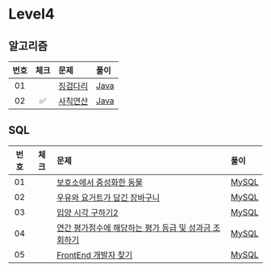 # Level4

## 알고리즘

| 번호 | 체크 | 문제 | 풀이 |
| :-: | :-: | :-- | :-- |
| 01 |                    | [징검다리](https://school.programmers.co.kr/learn/courses/30/lessons/43236) | [Java](./solution/_01_징검다리/Solution.java) |
| 02 | :white_check_mark: | [사칙연산](https://school.programmers.co.kr/learn/courses/30/lessons/1843) | [Java](./solution/_02_사칙연산/Solution.java) |

## SQL

| 번호 | 체크 | 문제 | 풀이 |
| :-: | :-: | :-- | :-- |
| 01 |                    | [보호소에서 중성화한 동물](https://school.programmers.co.kr/learn/courses/30/lessons/59045) | [MySQL](./solution/01_보호소에서_중성화한_동물/Solution_mysql.sql) |
| 02 |                    | [우유와 요거트가 담긴 장바구니](https://programmers.co.kr/learn/courses/30/lessons/62284) | [MySQL](./solution/02_우유와_요거트가_담긴_장바구니/Solution_mysql.sql) |
| 03 |                    | [입양 시각 구하기2](https://programmers.co.kr/learn/courses/30/lessons/59413) | [MySQL](./solution/03_입양_시각_구하기_2/Solution_mysql.sql) |
| 04 |                    | [연간 평가점수에 해당하는 평가 등급 및 성과금 조회하기](https://school.programmers.co.kr/learn/courses/30/lessons/284528) | [MySQL](./solution/04_연간_평가점수에_해당하는_평가_등급_및_성과금_조회하기/Solution_mysql.sql) |
| 05 |                    | [FrontEnd 개발자 찾기](https://school.programmers.co.kr/learn/courses/30/lessons/276035) | [MySQL](./solution/05_FrontEnd_개발자_찾기/Solution_mysql.sql) |
